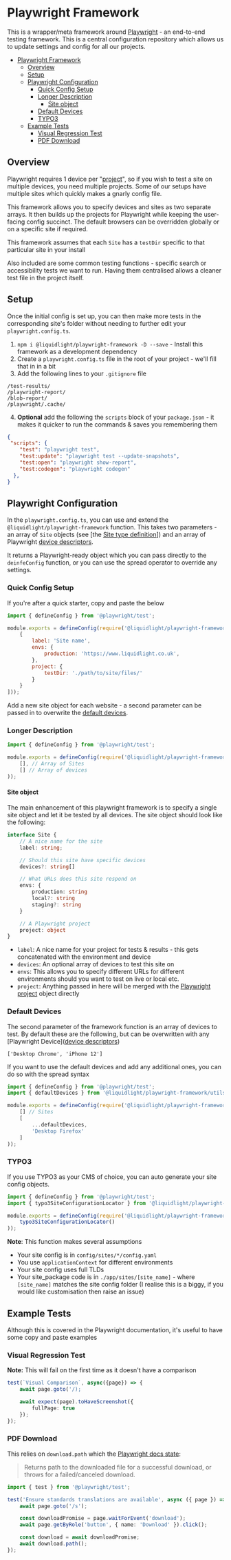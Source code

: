 # Playwright Framework

This is a wrapper/meta framework around [Playwright](https://playwright.dev/) - an end-to-end testing framework. This is a central configuration repository which allows us to update settings and config for all our projects.

- [Playwright Framework](#playwright-framework)
    - [Overview](#overview)
    - [Setup](#setup)
    - [Playwright Configuration](#playwright-configuration)
        - [Quick Config Setup](#quick-config-setup)
        - [Longer Description](#longer-description)
            - [Site object](#site-object)
        - [Default Devices](#default-devices)
        - [TYPO3](#typo3)
    - [Example Tests](#example-tests)
        - [Visual Regression Test](#visual-regression-test)
        - [PDF Download](#pdf-download)

## Overview

Playwright requires 1 device per "[project](https://playwright.dev/docs/test-projects)", so if you wish to test a site on multiple devices, you need multiple projects. Some of our setups have multiple sites which quickly makes a gnarly config file.

This framework allows you to specify devices and sites as two separate arrays. It then builds up the projects for Playwright while keeping the user-facing config succinct. The default browsers can be overridden globally or on a specific site if required.

This framework assumes that each `Site` has a `testDir` specific to that particular site in your install

Also included are some common testing functions - specific search or accessibility tests we want to run. Having them centralised allows a cleaner test file in the project itself.

## Setup

Once the initial config is set up, you can then make more tests in the corresponding site's folder without needing to further edit your `playwright.config.ts`.

1. `npm i @liquidlight/playwright-framework -D --save` - Install this framework as a development dependency
2. Create a `playwright.config.ts` file in the root of your project - we'll fill that in in a bit
3. Add the following lines to your `.gitignore` file

```
/test-results/
/playwright-report/
/blob-report/
/playwright/.cache/
```

4. **Optional** add the following the `scripts` block of your `package.json` - it makes it quicker to run the commands & saves you remembering them

```json
{
 "scripts": {
    "test": "playwright test",
    "test:update": "playwright test --update-snapshots",
    "test:open": "playwright show-report",
    "test:codegen": "playwright codegen"
  },
}
```

## Playwright Configuration

In the `playwright.config.ts`, you can use and extend the `@liquidlight/playwright-framework` function. This takes two parameters - an array of `Site` objects (see [the [Site type definition](./types.ts)]) and an array of Playwright [device descriptors](https://github.com/microsoft/playwright/blob/main/packages/playwright-core/src/server/deviceDescriptorsSource.json).

It returns a Playwright-ready object which you can pass directly to the `deinfeConfig` function, or you can use the spread operator to override any settings.

### Quick Config Setup

If you're after a quick starter, copy and paste the below

```js
import { defineConfig } from '@playwright/test';

module.exports = defineConfig(require('@liquidlight/playwright-framework')(
    {
        label: 'Site name',
        envs: {
            production: 'https://www.liquidlight.co.uk',
        },
        project: {
            testDir: './path/to/site/files/'
        }
    }
]));
```

Add a new site object for each website - a second parameter can be passed in to overwrite the [default devices](#default-devices).

### Longer Description

```js
import { defineConfig } from '@playwright/test';

module.exports = defineConfig(require('@liquidlight/playwright-framework')(
    [], // Array of Sites
    [] // Array of devices
));
```

#### Site object

The main enhancement of this playwright framework is to specify a single site object and let it be tested by all devices. The site object should look like the following:

```ts
interface Site {
    // A nice name for the site
    label: string;

    // Should this site have specific devices
    devices?: string[]

    // What URLs does this site respond on
    envs: {
        production: string
        local?: string
        staging?: string
    }

    // A Playwright project
    project: object
}
```

- `label`: A nice name for your project for tests & results - this gets concatenated with the environment and device
- `devices`: An optional array of devices to test this site on
- `envs`: This allows you to specify different URLs for different environments should you want to test on live or local etc.
- `project`: Anything passed in here will be merged with the [Playwright project](https://playwright.dev/docs/test-projects) object directly

### Default Devices

The second parameter of the framework function is an array of devices to test. By default these are the following, but can be overwritten with any [Playwright Device]([device descriptors](https://github.com/microsoft/playwright/blob/main/packages/playwright-core/src/server/deviceDescriptorsSource.json))

```
['Desktop Chrome', 'iPhone 12']
```

If you want to use the default devices and add any additional ones, you can do so with the spread syntax

```js
import { defineConfig } from '@playwright/test';
import { defaultDevices } from '@liquidlight/playwright-framework/utils';

module.exports = defineConfig(require('@liquidlight/playwright-framework')(
    [] // Sites
    [
        ...defaultDevices,
        'Desktop Firefox'
    ]
));

```

### TYPO3

If you use TYPO3 as your CMS of choice, you can auto generate your site config objects.

```js
import { defineConfig } from '@playwright/test';
import { typo3SiteConfigurationLocator } from '@liquidlight/playwright-framework/typo3';

module.exports = defineConfig(require('@liquidlight/playwright-framework')(
    typo3SiteConfigurationLocator()
));

```

**Note**: This function makes several assumptions

- Your site config is in `config/sites/*/config.yaml`
- You use `applicationContext` for different environments
- Your site config uses full TLDs
- Your site_package code is in `./app/sites/[site_name]` - where `[site_name]` matches the site config folder (I realise this is a biggy, if you would like customisation then raise an issue)

## Example Tests

Although this is covered in the Playwright documentation, it's useful to have some copy and paste examples

### Visual Regression Test

**Note:** This will fail on the first time as it doesn't have a comparison

```ts
test(`Visual Comparison`, async({page}) => {
    await page.goto('/);

    await expect(page).toHaveScreenshot({
        fullPage: true
    });
});
```

### PDF Download

This relies on `download.path` which the [Playwright docs state](https://playwright.dev/docs/api/class-download#download-path):

> Returns path to the downloaded file for a successful download, or throws for a failed/canceled download.

```ts
import { test } from '@playwright/test';

test('Ensure standards translations are available', async ({ page }) => {
    await page.goto('/s');

    const downloadPromise = page.waitForEvent('download');
    await page.getByRole('button', { name: 'Download' }).click();

    const download = await downloadPromise;
    await download.path();
});
```
